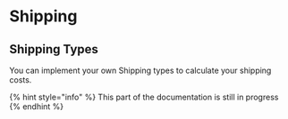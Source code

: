 # Shipping

## Shipping Types

You can implement your own Shipping types to calculate your shipping costs.

{% hint style="info" %}
This part of the documentation is still in progress
{% endhint %}



